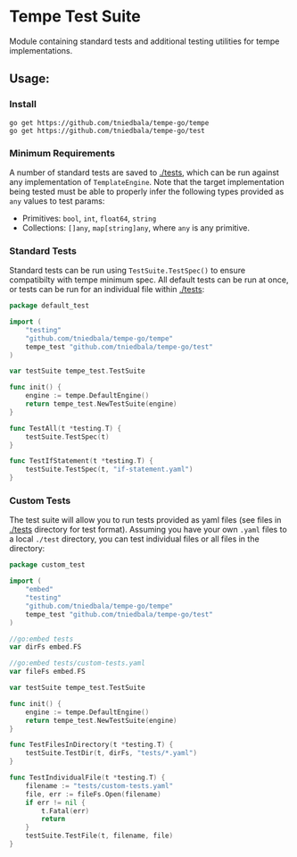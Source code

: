 # Tempe Test Suite
Module containing standard tests and additional testing utilities for tempe implementations.

## Usage:

### Install 
```shell
go get https://github.com/tniedbala/tempe-go/tempe
go get https://github.com/tniedbala/tempe-go/test
```

### Minimum Requirements
A number of standard tests are saved to [./tests](./tests), which can be run against 
any implementation of `TemplateEngine`. Note that the target implementation being tested
must be able to properly infer the following types provided as `any` values to test params:
- Primitives: `bool`, `int`, `float64`, `string`
- Collections: `[]any`, `map[string]any`, where `any` is any primitive.

### Standard Tests
Standard tests can be run using `TestSuite.TestSpec()` to ensure compatibilty with tempe minimum spec. 
All default tests can be run at once, or tests can be run for an individual file within [./tests](./tests):

```go
package default_test

import (
    "testing"
    "github.com/tniedbala/tempe-go/tempe"
    tempe_test "github.com/tniedbala/tempe-go/test"
)

var testSuite tempe_test.TestSuite

func init() {
    engine := tempe.DefaultEngine()
    return tempe_test.NewTestSuite(engine)
}

func TestAll(t *testing.T) {
    testSuite.TestSpec(t)
}

func TestIfStatement(t *testing.T) {
    testSuite.TestSpec(t, "if-statement.yaml")
}
```

### Custom Tests
The test suite will allow you to run tests provided as yaml files (see files in 
[./tests](./tests) directory for test format). Assuming you have your own 
`.yaml` files to a local `./test` directory, you can test individual files or all 
files in the directory:

```go
package custom_test

import (
    "embed"
    "testing"
    "github.com/tniedbala/tempe-go/tempe"
    tempe_test "github.com/tniedbala/tempe-go/test"
)

//go:embed tests
var dirFs embed.FS

//go:embed tests/custom-tests.yaml
var fileFs embed.FS

var testSuite tempe_test.TestSuite

func init() {
    engine := tempe.DefaultEngine()
    return tempe_test.NewTestSuite(engine)
}

func TestFilesInDirectory(t *testing.T) {
    testSuite.TestDir(t, dirFs, "tests/*.yaml")
}

func TestIndividualFile(t *testing.T) {
    filename := "tests/custom-tests.yaml"
    file, err := fileFs.Open(filename)
    if err != nil {
        t.Fatal(err)
        return
    }
    testSuite.TestFile(t, filename, file)
}
```